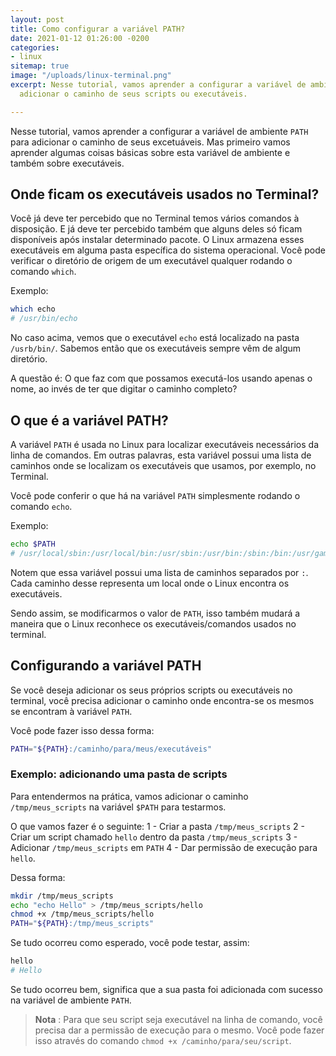 ```yaml
---
layout: post
title: Como configurar a variável PATH?
date: 2021-01-12 01:26:00 -0200
categories:
- linux
sitemap: true
image: "/uploads/linux-terminal.png"
excerpt: Nesse tutorial, vamos aprender a configurar a variável de ambiente PATH para
  adicionar o caminho de seus scripts ou executáveis.

---
```

Nesse tutorial, vamos aprender a configurar a variável de ambiente `PATH` para adicionar o caminho de seus excetuáveis. Mas primeiro vamos aprender algumas coisas básicas sobre esta variável de ambiente e também sobre executáveis.

## Onde ficam os executáveis usados no Terminal?

Você já deve ter percebido que no Terminal temos vários comandos à disposição. E já deve ter percebido também que alguns deles só ficam disponíveis após instalar determinado pacote. O Linux armazena esses executáveis em alguma pasta específica do sistema operacional. Você pode verificar o diretório de origem de um executável qualquer rodando o comando `which`.

Exemplo:

```bash
which echo
# /usr/bin/echo
```

No caso acima, vemos que o executável `echo` está localizado na pasta `/usrb/bin/`.
Sabemos então que os executáveis sempre vêm de algum diretório.

A questão é:  O que faz com que possamos executá-los usando apenas o nome, ao invés de ter que digitar o caminho completo?

## O que é a variável PATH?

A variável `PATH` é usada no Linux para localizar executáveis necessários da linha de comandos.  Em outras palavras, esta variável possui uma lista de caminhos onde se localizam os executáveis que usamos, por exemplo, no Terminal.

Você pode conferir o que há na variável `PATH` simplesmente rodando o comando `echo`.

Exemplo:

```bash
echo $PATH
# /usr/local/sbin:/usr/local/bin:/usr/sbin:/usr/bin:/sbin:/bin:/usr/games:/usr/local/games:/snap/bin
```

Notem que essa variável possui uma lista de caminhos separados por `:`. Cada caminho desse representa um local onde o Linux encontra os executáveis.

Sendo assim, se modificarmos o valor de `PATH`, isso também mudará a maneira que o Linux reconhece os executáveis/comandos usados no terminal.

## Configurando a variável PATH

Se você deseja adicionar os seus próprios scripts ou executáveis no terminal, você precisa adicionar o caminho onde encontra-se os mesmos se encontram à variável `PATH`.

Você pode fazer isso dessa forma:

```bash
PATH="${PATH}:/caminho/para/meus/executáveis"
```

### Exemplo: adicionando uma pasta de scripts

Para entendermos na prática, vamos adicionar o caminho `/tmp/meus_scripts` na variável `$PATH` para testarmos.

O que vamos fazer é o seguinte:
1 - Criar a pasta `/tmp/meus_scripts`
2 - Criar um script chamado `hello` dentro da pasta `/tmp/meus_scripts`
3 - Adicionar `/tmp/meus_scripts` em `PATH`
4 - Dar permissão de execução para `hello`.

Dessa forma:

```bash
mkdir /tmp/meus_scripts
echo "echo Hello" > /tmp/meus_scripts/hello
chmod +x /tmp/meus_scripts/hello
PATH="${PATH}:/tmp/meus_scripts"
```

Se tudo ocorreu como esperado, você pode testar, assim:

```bash
hello
# Hello
```

Se tudo ocorreu bem, significa que a sua pasta foi adicionada com sucesso na variável de ambiente `PATH`.

> **Nota** : Para que seu script seja executável na linha de comando, você precisa dar a permissão de execução para o mesmo. Você pode fazer isso através do comando `chmod +x /caminho/para/seu/script`.